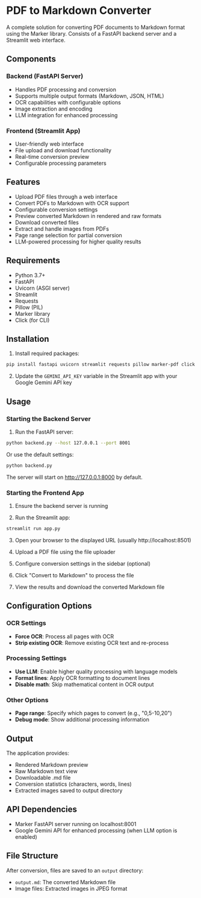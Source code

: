 # PDF to Markdown Converter

A complete solution for converting PDF documents to Markdown format using the Marker library. Consists of a FastAPI backend server and a Streamlit web interface.

## Components

### Backend (FastAPI Server)
- Handles PDF processing and conversion
- Supports multiple output formats (Markdown, JSON, HTML)
- OCR capabilities with configurable options
- Image extraction and encoding
- LLM integration for enhanced processing

### Frontend (Streamlit App)
- User-friendly web interface
- File upload and download functionality
- Real-time conversion preview
- Configurable processing parameters

## Features

- Upload PDF files through a web interface
- Convert PDFs to Markdown with OCR support
- Configurable conversion settings
- Preview converted Markdown in rendered and raw formats
- Download converted files
- Extract and handle images from PDFs
- Page range selection for partial conversion
- LLM-powered processing for higher quality results

## Requirements

- Python 3.7+
- FastAPI
- Uvicorn (ASGI server)
- Streamlit
- Requests
- Pillow (PIL)
- Marker library
- Click (for CLI)

## Installation

1. Install required packages:
```bash
pip install fastapi uvicorn streamlit requests pillow marker-pdf click
```

2. Update the `GEMINI_API_KEY` variable in the Streamlit app with your Google Gemini API key

## Usage

### Starting the Backend Server

1. Run the FastAPI server:
```bash
python backend.py --host 127.0.0.1 --port 8001
```

Or use the default settings:
```bash
python backend.py
```

The server will start on http://127.0.0.1:8000 by default.

### Starting the Frontend App

1. Ensure the backend server is running

2. Run the Streamlit app:
```bash
streamlit run app.py
```

3. Open your browser to the displayed URL (usually http://localhost:8501)

4. Upload a PDF file using the file uploader

5. Configure conversion settings in the sidebar (optional)

6. Click "Convert to Markdown" to process the file

7. View the results and download the converted Markdown file

## Configuration Options

### OCR Settings
- **Force OCR**: Process all pages with OCR
- **Strip existing OCR**: Remove existing OCR text and re-process

### Processing Settings
- **Use LLM**: Enable higher quality processing with language models
- **Format lines**: Apply OCR formatting to document lines
- **Disable math**: Skip mathematical content in OCR output

### Other Options
- **Page range**: Specify which pages to convert (e.g., "0,5-10,20")
- **Debug mode**: Show additional processing information

## Output

The application provides:
- Rendered Markdown preview
- Raw Markdown text view
- Downloadable .md file
- Conversion statistics (characters, words, lines)
- Extracted images saved to output directory

## API Dependencies

- Marker FastAPI server running on localhost:8001
- Google Gemini API for enhanced processing (when LLM option is enabled)

## File Structure

After conversion, files are saved to an `output` directory:
- `output.md`: The converted Markdown file
- Image files: Extracted images in JPEG format

